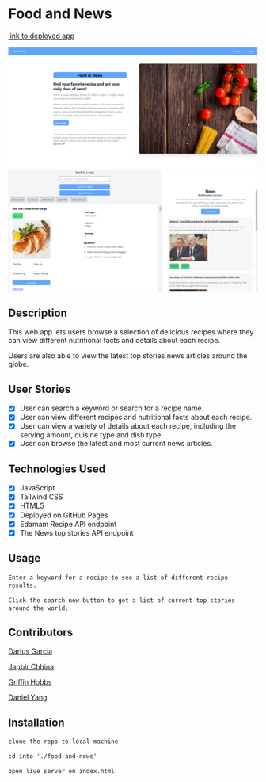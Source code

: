# Food and News

[link to deployed app](https://dariusgarcia.github.io/food-and-news/)

![Screenshot of web app](./assets/images/homepage.png)
![Screenshot of web app](./assets/images/dashboard.png)

## Description

This web app lets users browse a selection of delicious recipes where they can view different nutritional facts and details about each recipe.

Users are also able to view the latest top stories news articles around the globe.

## User Stories

- [x] User can search a keyword or search for a recipe name.
- [x] User can view different recipes and nutritional facts about each recipe.
- [x] User can view a variety of details about each recipe, including the serving amount, cuisine type and dish type.
- [x] User can browse the latest and most current news articles.

## Technologies Used

- [x] JavaScript
- [x] Tailwind CSS
- [x] HTML5
- [x] Deployed on GitHub Pages
- [x] Edamam Recipe API endpoint
- [x] The News top stories API endpoint

## Usage

```
Enter a keyword for a recipe to see a list of different recipe results.
```

```
Click the search new button to get a list of current top stories around the world.
```

## Contributors

[Darius Garcia](https://github.com/dariusgarcia/)

[Japbir Chhina](https://github.com/japchhina)

[Griffin Hobbs](https://github.com/ffirgin)

[Daniel Yang](https://github.com/danielshang11)

## Installation

```
clone the repo to local machine
```

```
cd into './food-and-news'
```

```
open live server on index.html
```
